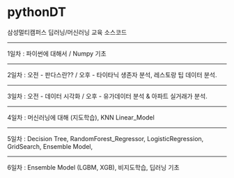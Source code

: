 # pythonDT

삼성멀티캠퍼스 딥러닝/머신러닝 교육 소스코드 <br>

---
1일차 : 파이썬에 대해서 / Numpy 기초 

---
2일차 : 오전 - 판다스란?? / 오후 - 타이타닉 생존자 분석, 레스토랑 팁 데이터 분석.

---
3일차 : 오전 - 데이터 시각화 / 오후 - 유가데이터 분석 & 아파트 실거래가 분석.

---
4일차 : 머신러닝에 대해 (지도학습), KNN Linear_Model

---
5일차 : Decision Tree, RandomForest_Regressor, LogisticRegression, GridSearch, Ensemble Model, 

---
6일차 : Ensemble Model (LGBM, XGB), 비지도학습, 딥러닝 기초

